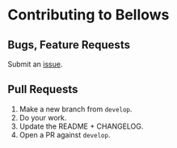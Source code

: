 # Contributing to Bellows

## Bugs, Feature Requests
Submit an [issue](https://github.com/mobify/bellows/issues).

## Pull Requests

1. Make a new branch from `develop`.
1. Do your work.
1. Update the README + CHANGELOG.
1. Open a PR against `develop`.

